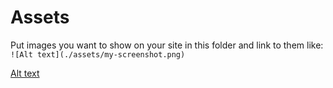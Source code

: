 # Assets
Put images you want to show on your site in this folder and link to them like:
`![Alt text](./assets/my-screenshot.png)`

[Alt text](./assets/download.png)
